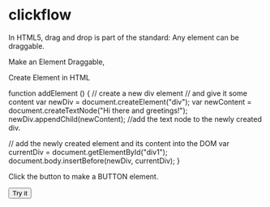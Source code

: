 # clickflow

In HTML5, drag and drop is part of the standard: Any element can be draggable.

Make an Element Draggable,  <img draggable="true">



Create Element  in HTML

function addElement () { 
  // create a new div element 
  // and give it some content 
  var newDiv = document.createElement("div"); 
  var newContent = document.createTextNode("Hi there and greetings!"); 
  newDiv.appendChild(newContent); //add the text node to the newly created div. 

  // add the newly created element and its content into the DOM 
  var currentDiv = document.getElementById("div1"); 
  document.body.insertBefore(newDiv, currentDiv); 
}



<!DOCTYPE html>
<html>
<body>

<p>Click the button to make a BUTTON element.</p>

<button onclick="myFunction()">Try it</button>

<script>
function myFunction() {
    var btn = document.createElement("BUTTON");
    document.body.appendChild(btn);
}
</script>

</body>
</html>
